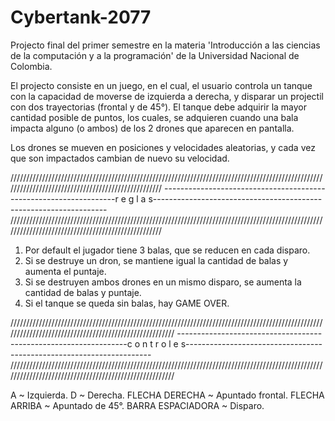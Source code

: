 # Cybertank-2077

Projecto final del primer semestre en la materia 'Introducción a las ciencias de la computación y a la programación' de la Universidad Nacional de Colombia.

El projecto consiste en un juego, en el cual, el usuario controla un tanque con la capacidad de moverse de izquierda a derecha, y disparar un projectil con dos trayectorias (frontal y de 45°). El tanque debe adquirir la mayor cantidad posible de puntos, los cuales, se adquieren cuando una bala impacta alguno (o ambos) de los 2 drones que aparecen en pantalla.

Los drones se mueven en posiciones y velocidades aleatorias, y cada vez que son impactados cambian de nuevo su velocidad.


///////////////////////////////////////////////////////////////////////////////////////////////////////////////////////////////////////////////////
------------------------------------------------------------------r e g l a s------------------------------------------------------------------
///////////////////////////////////////////////////////////////////////////////////////////////////////////////////////////////////////////////////

1. Por default el jugador tiene 3 balas, que se reducen en cada disparo.
2. Si se destruye un dron, se mantiene igual la cantidad de balas y aumenta el puntaje.
3. Si se destruyen ambos drones en un mismo disparo, se aumenta la cantidad de balas y puntaje.
4. Si el tanque se queda sin balas, hay GAME OVER.


///////////////////////////////////////////////////////////////////////////////////////////////////////////////////////////////////////////////////////
-----------------------------------------------------------------c o n t r o l e s---------------------------------------------------------------------
///////////////////////////////////////////////////////////////////////////////////////////////////////////////////////////////////////////////////////

A ~ Izquierda.
D ~ Derecha.
FLECHA DERECHA ~ Apuntado frontal.
FLECHA ARRIBA ~ Apuntado de 45°.
BARRA ESPACIADORA ~ Disparo.

